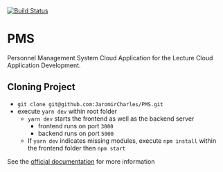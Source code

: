 [![Build Status](https://travis-ci.com/JaromirCharles/PMS.svg?token=hAqcc48iGSUheLvmXpJx&branch=dev)](https://travis-ci.com/JaromirCharles/PMS)

# PMS
Personnel Management System Cloud Application for the Lecture Cloud Application Development.

## Cloning Project
* `git clone git@github.com:JaromirCharles/PMS.git`
* execute `yarn dev` within root folder
  * `yarn dev` starts the frontend as well as the backend server
    * frontend runs on port `3000`
    * backend runs on port `5000`
  * If `yarn dev` indicates missing modules, execute `npm install` within the frontend folder then `npm start`

See the [official documentation](https://github.com/JaromirCharles/PMS/blob/master/documentation/documentation.pdf) for more information
